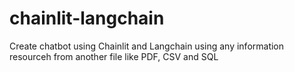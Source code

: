 # chainlit-langchain
Create chatbot using Chainlit and Langchain using any information resourceh from another file like PDF, CSV and SQL 
